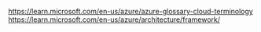 https://learn.microsoft.com/en-us/azure/azure-glossary-cloud-terminology
https://learn.microsoft.com/en-us/azure/architecture/framework/

